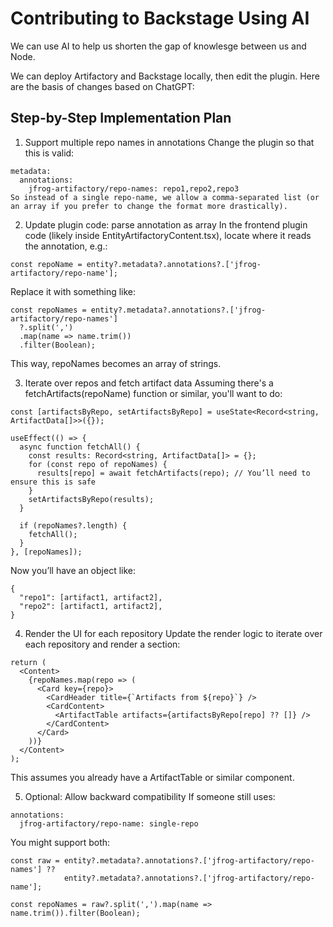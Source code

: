 # Contributing to Backstage Using AI

We can use AI to help us shorten the gap of knowlesge between us and Node.

We can deploy Artifactory and Backstage locally, then edit the plugin. Here are the basis of changes based on ChatGPT:

## Step-by-Step Implementation Plan

1. Support multiple repo names in annotations
Change the plugin so that this is valid:

```
metadata:
  annotations:
    jfrog-artifactory/repo-names: repo1,repo2,repo3
So instead of a single repo-name, we allow a comma-separated list (or an array if you prefer to change the format more drastically).
```

2. Update plugin code: parse annotation as array
In the frontend plugin code (likely inside EntityArtifactoryContent.tsx), locate where it reads the annotation, e.g.:

```
const repoName = entity?.metadata?.annotations?.['jfrog-artifactory/repo-name'];
```
Replace it with something like:

```
const repoNames = entity?.metadata?.annotations?.['jfrog-artifactory/repo-names']
  ?.split(',')
  .map(name => name.trim())
  .filter(Boolean);
```
This way, repoNames becomes an array of strings.

3. Iterate over repos and fetch artifact data
Assuming there's a fetchArtifacts(repoName) function or similar, you'll want to do:

```
const [artifactsByRepo, setArtifactsByRepo] = useState<Record<string, ArtifactData[]>>({});

useEffect(() => {
  async function fetchAll() {
    const results: Record<string, ArtifactData[]> = {};
    for (const repo of repoNames) {
      results[repo] = await fetchArtifacts(repo); // You’ll need to ensure this is safe
    }
    setArtifactsByRepo(results);
  }

  if (repoNames?.length) {
    fetchAll();
  }
}, [repoNames]);
```

Now you’ll have an object like:

```
{
  "repo1": [artifact1, artifact2],
  "repo2": [artifact1, artifact2],
}
```
4. Render the UI for each repository
Update the render logic to iterate over each repository and render a section:

```
return (
  <Content>
    {repoNames.map(repo => (
      <Card key={repo}>
        <CardHeader title={`Artifacts from ${repo}`} />
        <CardContent>
          <ArtifactTable artifacts={artifactsByRepo[repo] ?? []} />
        </CardContent>
      </Card>
    ))}
  </Content>
);
```
This assumes you already have a ArtifactTable or similar component.

5. Optional: Allow backward compatibility
If someone still uses:

```
annotations:
  jfrog-artifactory/repo-name: single-repo
```

You might support both:

```
const raw = entity?.metadata?.annotations?.['jfrog-artifactory/repo-names'] ??
            entity?.metadata?.annotations?.['jfrog-artifactory/repo-name'];

const repoNames = raw?.split(',').map(name => name.trim()).filter(Boolean);
```